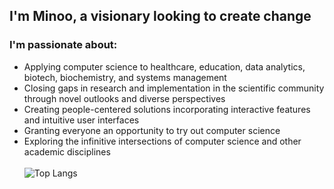 <h2> I'm Minoo, a visionary looking to create change</h2>


<h3> I'm passionate about: </h3>

- Applying computer science to healthcare, education, data analytics, biotech, biochemistry, and systems management
- Closing gaps in research and implementation in the scientific community through novel outlooks and diverse perspectives  
- Creating people-centered solutions incorporating interactive features and intuitive user interfaces 
- Granting everyone an opportunity to try out computer science
- Exploring the infinitive intersections of computer science and other academic disciplines 
<br/><br/>
![Top Langs](https://github-readme-stats.vercel.app/api/top-langs/?username=Minoo-Kim&layout=compact&show_icons=true)
<br><br>




